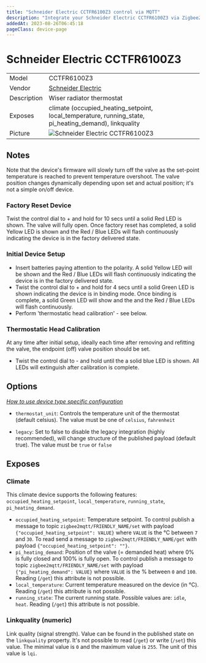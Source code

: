 ```yaml
---
title: "Schneider Electric CCTFR6100Z3 control via MQTT"
description: "Integrate your Schneider Electric CCTFR6100Z3 via Zigbee2MQTT with whatever smart home infrastructure you are using without the vendor's bridge or gateway."
addedAt: 2023-08-26T06:45:18
pageClass: device-page
---
```


<!-- !!!! -->
<!-- ATTENTION: This file is auto-generated through docgen! -->
<!-- You can only edit the "Notes"-Section between the two comment lines "Notes BEGIN" and "Notes END". -->
<!-- Do not use h1 or h2 heading within "## Notes"-Section. -->
<!-- !!!! -->

# Schneider Electric CCTFR6100Z3

|     |     |
|-----|-----|
| Model | CCTFR6100Z3  |
| Vendor  | [Schneider Electric](/supported-devices/#v=Schneider%20Electric)  |
| Description | Wiser radiator thermostat |
| Exposes | climate (occupied_heating_setpoint, local_temperature, running_state, pi_heating_demand), linkquality |
| Picture | ![Schneider Electric CCTFR6100Z3](https://www.zigbee2mqtt.io/images/devices/CCTFR6100Z3.jpg) |


<!-- Notes BEGIN: You can edit here. Add "## Notes" headline if not already present. -->
## Notes
Note that the device's firmware will slowly turn off the valve as the set-point temperature is reached to prevent temperature overshoot.
The valve position changes dynamically depending upon set and actual position; it's not a simple on/off device.

### Factory Reset Device
Twist the control dial to + and hold for 10 secs until a solid Red LED is shown. The valve will fully open.
Once factory reset has completed, a solid Yellow LED is shown and the Red / Blue LEDs will flash continuously indicating the device is in the factory delivered state.

### Initial Device Setup
* Insert batteries paying attention to the polarity. A solid Yellow LED will be shown and the Red / Blue LEDs will flash continuously indicating the device is in the factory delivered state.
* Twist the control dial to + and hold for 4 secs until a solid Green LED is shown indicating the device is in binding mode. Once binding is complete, a solid Green LED will show and the and the Red / Blue LEDs will flash continuously.
* Perform 'thermostatic head calibration' - see below.

### Thermostatic Head Calibration
At any time after initial setup, ideally each time after removing and refitting the valve, the endpoint (off) valve position should be set.
* Twist the control dial to - and hold until the a solid blue LED is shown. All LEDs will extinguish after calibration is complete.


<!-- Notes END: Do not edit below this line -->


## Options
*[How to use device type specific configuration](../guide/configuration/devices-groups.md#specific-device-options)*

* `thermostat_unit`: Controls the temperature unit of the thermostat (default celsius). The value must be one of `celsius`, `fahrenheit`

* `legacy`: Set to false to disable the legacy integration (highly recommended), will change structure of the published payload (default true). The value must be `true` or `false`


## Exposes

### Climate 
This climate device supports the following features: `occupied_heating_setpoint`, `local_temperature`, `running_state`, `pi_heating_demand`.
- `occupied_heating_setpoint`: Temperature setpoint. To control publish a message to topic `zigbee2mqtt/FRIENDLY_NAME/set` with payload `{"occupied_heating_setpoint": VALUE}` where `VALUE` is the °C between `7` and `30`. To read send a message to `zigbee2mqtt/FRIENDLY_NAME/get` with payload `{"occupied_heating_setpoint": ""}`.
- `pi_heating_demand`: Position of the valve (= demanded heat) where 0% is fully closed and 100% is fully open. To control publish a message to topic `zigbee2mqtt/FRIENDLY_NAME/set` with payload `{"pi_heating_demand": VALUE}` where `VALUE` is the % between `0` and `100`. Reading (`/get`) this attribute is not possible.
- `local_temperature`: Current temperature measured on the device (in °C). Reading (`/get`) this attribute is not possible.
- `running_state`: The current running state. Possible values are: `idle`, `heat`. Reading (`/get`) this attribute is not possible.

### Linkquality (numeric)
Link quality (signal strength).
Value can be found in the published state on the `linkquality` property.
It's not possible to read (`/get`) or write (`/set`) this value.
The minimal value is `0` and the maximum value is `255`.
The unit of this value is `lqi`.

